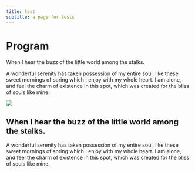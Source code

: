 ```yaml
---
title: test
subtitle: a page for tests
---
```


# Program

When I hear the buzz of the little world among the stalks.

A wonderful serenity has taken possession of my entire soul, like these sweet
mornings of spring which I enjoy with my whole heart. I am alone, and feel the
charm of existence in this spot, which was created for the bliss of souls like
mine.

![](/img/photo.png)

## When I hear the buzz of the little world among the stalks.

A wonderful serenity has taken possession of my entire soul, like these sweet
mornings of spring which I enjoy with my whole heart. I am alone, and feel the
charm of existence in this spot, which was created for the bliss of souls like
mine.
